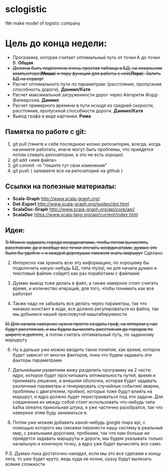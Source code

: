 # sclogistic
We make model of logistic company 

# Цель до конца недели:
- Программа, которая считает оптимальный путь от точки A до точки B. **Общая** 
- ~~Должна быть подлючена очень простая таблица в БД, на локальном компьютере(**Миша**) и пару функций для работы с ней(**Лера**). Залить БД на сервер!~~
- Расчет оптимального пути по параметрам: (расстояние, пропускная способность дороги). **Даниил/Катя**
- Расчет максимальной загруженности дорог через Алгоритм Форд-Фалкерсона. **Даниил**
- Расчет примерного времени в пути исходя из средней скорости, расстояния, пропускной способности дороги. **Даниил/Катя** 
- Вывод графа в виде картинки. **Рома**


## Памятка по работе с git:

  1) git pull (тянете к себе последнюю копию репозитория, всегда, когда начинаете работать, иначе могут быть проблемы, что прийдется потом сливать репозитории, а это не есть хорошо) 
  2) git add <имя файла>
  2) git commit -m "пишите тут свои изменения"
  3) git push ( заливаете все на репозиторий на github )
  
  
## Ссылки на полезные материалы:
* **Scala-Graph** http://www.scala-graph.org/
* **Dot-Export** http://www.scala-graph.org/guides/dot.html
* **ScalaDoc-Graph** http://www.scala-graph.org/api/core/api/
* **ScalaDoc** https://www.scala-lang.org/api/current/index.html

## Идеи: 

~~1) Можно задавать города координатами, чтобы потом вычислять расстояния, да и вообще все точки отечать координатами, думаю это было бы удобно + к каждой деревушке сможем знать маршрут~~ Сделано

2) Интересно как хранить всю эту информацию, по хорошему бы подключить какую-нибудь БД, типа mysql, но для начала думаю и текстовый файлик сойдет( как раз поработаем с файлами)

3) Думаю вывод тоже делать в файл, а также наверное стоит считать время, и количество итераций, для того, чтобы понимать как все работает

4) Также надо не забывать все делать через параметры, так что никаких констант в коде, все должно регулироваться из файла, так мы добьемся нашей пресловутой маштабируемости

~~5) Для начала наверное нужно просто создать граф, на котором у нас будут расстояния, и мы будем вычислять расстояния до городов по широте и долготе~~, а потом считать оптимальный путь, по заданному маршруту

6) Ну а дальше уже можно вводить такое понятие, как время, которое будет зависит от многих факторов, пока что будем задавать эти факторы параметрами

7) Дальнейшим развитием вижу разделить программу на 2 части: ядро, которое будет просчитывать оптимальность путей, время и принимать решение, и внешняя оболочка, которая будет задавать различные параметры и генерировать случайные события( аварии, проблемы с двигателем, пробки), которые тоже будут влиять на маршрут, и ядро должно будет перестраиваться под эти задачи. Для соединения их между собой стоит использовать что-нибудь типа kafka streams прикольная штука, я уже частично разобрался, так что наверное этим буду заниматься я. 

8) Потом уже можем добавить какой-нибудь google maps api, с помощью которого мы сможем перенести нашу систему в реальный мир, с реальными дорогами, пробками, так что нам больше не прийдется задавать маршруты и дороги, мы будем указывать только начальную и конечную точку, а ядро уже будет вычислять все само. 

P.S. Думаю пока достаточно накидал, если мы это все сделаем к концу лета, то уже будет круто, ведь куда не копни, сразу будут вылезать всякие сложности
